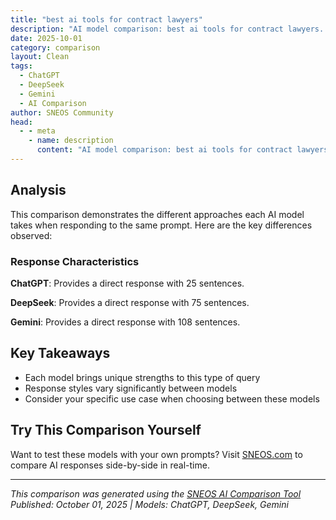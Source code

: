 ```yaml
---
title: "best ai tools for contract lawyers"
description: "AI model comparison: best ai tools for contract lawyers..."
date: 2025-10-01
category: comparison
layout: Clean
tags:
  - ChatGPT
  - DeepSeek
  - Gemini
  - AI Comparison
author: SNEOS Community
head:
  - - meta
    - name: description
      content: "AI model comparison: best ai tools for contract lawyers..."
---
```


<ChatComparison
  title="best ai tools for contract lawyers"
  prompt="best ai tools for contract lawyers"
  :responses='{
    "ChatGPT": "Here are some of the best AI tools for contract lawyers, designed to help with contract review, drafting, analysis, and management:\n\n1. **Kira Systems**  \n   - Uses machine learning to identify, extract, and analyze key contract clauses and provisions.  \n   - Helps speed up due diligence, contract review, and compliance checks.\n\n2. **Luminance**  \n   - AI-powered platform that reads and understands contracts to assist in review and risk assessment.  \n   - Useful for deal teams and compliance officers.\n\n3. **LawGeex**  \n   - Automates contract review by comparing contracts against predefined legal policies.  \n   - Offers clear risk scoring and suggested changes.\n\n4. **Evisort**  \n   - AI-driven contract management system that categorizes, extracts data, and tracks key milestones.  \n   - Integrates with popular legal and business software.\n\n5. **ThoughtRiver**  \n   - Pre-screens contracts using AI to flag potential legal risks before sending for manual review.  \n   - Speeds up contract negotiations.\n\n6. **Agree**  \n   - AI contract lifecycle management platform that streamlines drafting, negotiation, and execution processes.  \n   - Also offers analytics and audit trails.\n\n7. **CounterSign by DocuSign**  \n   - Automates contract generation and signing workflows with AI enhancements.  \n   - Widely used for digital contracting.\n\n8. **ROSS Intelligence** (Note: As of recent reports, ROSS has ceased operations, but similar AI legal research tools exist)  \n   - AI-powered legal research assistant that helps find relevant case law and precedent quickly.\n\n**Choosing the right tool depends on your specific needs** \u2014 whether it\u0027s contract review speed, risk assessment, lifecycle management, or integration with your current systems. Many of these platforms offer demos or trials that you can explore to see which fits best with your practice.",
    "DeepSeek": "Of course. For contract lawyers, AI tools are no longer a futuristic concept but a practical toolkit for enhancing efficiency, reducing risk, and focusing on high-value strategic work. The best tools address the core workflows of contract law: drafting, review, analysis, and management.\n\nHere is a breakdown of the best AI tools for contract lawyers, categorized by their primary function.\n\n---\n\n### 1. AI-Powered Contract Review \u0026 Analysis (The Game Changer)\n\nThese are the flagship tools for most lawyers. They can read and analyze contracts in seconds, identifying clauses, assessing risk against your playbook, and highlighting deviations.\n\n*   **Key Use Case:** Due diligence in M\u0026A, compliance checks, and standardizing incoming contracts from third parties.\n\n**Top Tools:**\n\n*   **Kira Systems / Litera (Kira):** A market leader, particularly in M\u0026A due diligence. It\u0027s exceptionally accurate at identifying and extracting key clauses (e.g., Change of Control, Termination, IP Assignment) from even poorly formatted documents.\n*   **Luminance:** Uses a unique \u0022fuzzy logic\u0022 approach to read and understand contracts like a human. It quickly provides a \u0022bird\u0027s-eye view\u0022 of a contract portfolio and flags non-standard or anomalous language against your preferred standards.\n*   **Relativity AI (for RelativityOne):** If your firm already uses the Relativity platform for e-discovery, its integrated AI capabilities (like Active Learning) can be powerfully applied to contract review projects, especially for large-scale litigation or investigations.\n*   **LawGeex / Evisort / ContractPodAi:** These platforms specialize in automating the initial review of routine contracts (like NDAs and Sales Agreements). You upload your standard playbook, and the AI approves compliant contracts or escalates risky ones for human review.\n\n---\n\n### 2. AI-Assisted Drafting \u0026 Research\n\nThese tools help you create better contracts faster and ensure your legal arguments are sound.\n\n*   **Key Use Case:** Generating first drafts, finding relevant precedent, and validating legal reasoning.\n\n**Top Tools:**\n\n*   **CoCounsel (by Casetext / Thomson Reuters):** This is a frontrunner. It\u0027s an AI legal assistant that can perform specific tasks like:\n    *   **Contract Review:** Against your guidelines.\n    *   **Document Drafting:** Creating deposition outlines, discovery requests, etc.\n    *   **Legal Research Memo:** Drafting a comprehensive memo based on a query.\n    *   **Extraction:** Pulling specific data from a set of documents.\n*   **Harvey AI:** Built on a custom-tuned version of OpenAI\u0027s models, Harvey is designed for elite law firms and corporate legal departments. It excels at complex legal reasoning, drafting sophisticated clauses, and providing strategic insights based on the matter context.\n*   **Practical Law (Thomson Reuters) / Westlaw Precision (Thomson Reuters):** While not \u0022new\u0022 AI, these platforms have deeply integrated AI to enhance their vast databases of practice notes, standard documents, and clauses. The AI helps you find the most relevant precedent and drafting guidance faster than ever.\n*   **Lexis\u002B AI (LexisNexis):** The direct competitor to CoCounsel and Harvey on the LexisNexis platform. It allows you to converse with your documents, summarize complex case law, and generate drafts with citations.\n\n---\n\n### 3. Contract Lifecycle Management (CLM) with AI\n\nA CLM is the operating system for your contracts. Modern CLMs have AI baked in to automate the entire lifecycle from creation to renewal.\n\n*   **Key Use Case:** Managing a large portfolio of contracts, tracking obligations, and avoiding auto-renewal traps.\n\n**Top Tools:**\n\n*   **Ironclad:** A leading CLM that uses AI to power its \u0022Clickwrap\u0022 and \u0022Dynamic\u0022 contract creation, as well as its analytics and data extraction features.\n*   **LinkSquares:** Began as an AI-powered repository and has evolved into a full-suite CLM. Its AI is excellent at summarizing executed contracts and extracting key data points (like dates, parties, and payment terms) into a searchable dashboard.\n*   **ContractPodAi:** As mentioned above, it combines a strong AI review engine with a full CLM platform.\n\n---\n\n### 4. General-Purpose AI Assistants (The Productivity Multipliers)\n\nThese are the ubiquitous tools (like ChatGPT) that can be used for a wide range of tasks, but require careful, ethical handling.\n\n*   **Key Use Case:** Brainstorming clause language, summarizing long emails or articles, and improving the clarity of your writing.\n\n**Top Tools:**\n\n*   **Microsoft Copilot (formerly Bing Chat Enterprise):** **This is the safest bet for lawyers.** Integrated into Microsoft 365, it offers commercial data protection, meaning your prompts and company data are not used to train the model. It can summarize deposition transcripts in Word, analyze data in Excel, and draft emails in Outlook.\n*   **ChatGPT (OpenAI):** Incredibly powerful for ideation and drafting, but **extreme caution is required.** You must never input confidential, sensitive, or client-specific information into the public versions. Use it only for generating non-confidential template language or for public information research.\n*   **Claude (Anthropic):** Known for its large context window, making it excellent for analyzing long documents (like a statute or a complex contract) that you paste directly into the chat. The same confidentiality warnings as ChatGPT apply.\n\n---\n\n### How to Choose the Right Tool(s)\n\n1.  **Identify Your Pain Point:** Are you drowning in third-party paper? Get a dedicated **AI Review tool**. Do you need to manage obligations post-signature? Focus on an **AI-powered CLM**.\n2.  **Consider Integration:** The best tool is one your firm will actually use. Does it integrate with your existing document management system (e.g., iManage, NetDocuments) and Microsoft Office?\n3.  **Data Security \u0026 Confidentiality:** This is paramount. For any tool handling client data, you must verify its data security protocols, data sovereignty (where is the data stored?), and privacy policy. Tools like **Microsoft Copilot for 365** are designed with enterprise-grade security in mind.\n4.  **Budget:** These tools range from monthly subscriptions for individual practitioners (e.g., Casetext) to enterprise-level pricing for platforms like Kira or Ironclad.\n\n### Important Caution for Lawyers\n\n*   **AI is an Associate, Not a Partner:** AI tools are fantastic for first-pass review, data extraction, and drafting, but they are not a replacement for a lawyer\u0027s professional judgment. **You must always verify the AI\u0027s output.**\n*   **Guard Confidentiality:** As mentioned, be hyper-vigilant about what data you input into public AI models.\n*   **Understand Hallucinations:** All generative AI can \u0022hallucinate\u0022 or invent plausible-sounding but incorrect case law, clauses, or facts. Always fact-check its work.\n\nBy strategically adopting these tools, contract lawyers can significantly reduce administrative burden, minimize risk, and dedicate more time to client counseling and complex legal strategy.",
    "Gemini": "Okay, let\u0027s break down the best AI tools for contract lawyers, categorized by function and with examples. Keep in mind that this field is rapidly evolving, so tools are constantly being updated and new ones are emerging. I\u0027ll focus on tools that have demonstrated value and stability.\n\n**I. Contract Drafting \u0026 Generation**\n\n*   **Key Benefits:**  Automate creation of standard clauses and full contracts, reduce drafting time, minimize errors, ensure compliance with legal requirements.\n\n*   **Tools:**\n\n    *   **LawGeex:** (Now part of Thomson Reuters Practical Law)  Focuses on drafting and reviewing contracts, extracting key data, and ensuring compliance. Can be used to create templates for common agreements.\n    *   **Contractbook:**  A contract lifecycle management (CLM) platform that includes AI-powered drafting, review, and collaboration features.  Good for generating contracts from templates and managing the entire contract process.\n    *   **Josef Legal:** A no-code platform that allows lawyers to build automated contract generators and legal chatbots.  Good for creating custom solutions for specific needs.\n    *   **Lexion:**  A CLM platform that incorporates AI for contract drafting, review, and data extraction. Its AI can also help identify potential risks and opportunities within contracts.\n    *   **Afterpattern:** No-code automation for creating legal workflows, including document generation (contracts, forms, etc.). It integrates with other tools.\n    *   **Documate:**  Another no-code platform for automating legal documents and workflows.  Similar to Afterpattern and Josef Legal.\n    *   **Considerations:**  Template libraries, ease of use, customization options, integration with existing tools.\n\n**II. Contract Review \u0026 Analysis**\n\n*   **Key Benefits:**  Identify risks, extract key clauses, ensure compliance, accelerate due diligence, reduce review time.\n\n*   **Tools:**\n\n    *   **Kira Systems (now part of Litera):** Powerful AI for reviewing and analyzing large volumes of contracts.  Excellent for due diligence, identifying key clauses, and assessing risk. Considered one of the more robust and established tools.\n    *   **ROSS Intelligence (Acquired by Thomson Reuters):**  While primarily known for legal research, ROSS AI also had contract review capabilities. Check with TR to understand the current offering.\n    *   **Seal Software (Now part of DocuSign):**  Focuses on contract analytics, discovery, and risk management.  Can identify specific clauses, obligations, and potential issues within contracts.  Integrated with DocuSign for a seamless CLM experience.\n    *   **BlackBoiler:**  Specifically designed for reviewing contracts and suggesting revisions.  Learns from your organization\u0027s preferences and automatically flags inconsistencies or unfavorable terms.\n    *   **eBrevia (Now part of Donnelley Financial Solutions (DFIN)):**  Focuses on contract analytics and due diligence. Can extract key data points from contracts and identify potential risks.\n    *   **Cognitiv\u002B:** AI-powered contract intelligence platform that helps legal teams extract data, manage obligations, and identify risks.\n    *   **ThoughtRiver:** Provides automated risk assessment of contracts, identifying potential issues and suggesting solutions.\n    *   **Considerations:** Accuracy, speed, ability to handle different contract types, reporting capabilities, integration with existing systems.\n\n**III. Contract Lifecycle Management (CLM)**\n\n*   **Key Benefits:** Streamline the entire contract process from creation to execution to renewal, improve collaboration, ensure compliance, provide visibility into contract data.\n\n*   **Tools:**\n\n    *   **DocuSign CLM (formerly SpringCM):**  Comprehensive CLM platform that includes contract drafting, review, approval, execution, and storage. Seamless integration with DocuSign e-signature.\n    *   **Ironclad:**  A modern CLM platform with a focus on automation and user experience.  Designed to streamline the entire contract process and provide visibility into contract data.\n    *   **Agiloft:**  A highly configurable CLM platform that can be customized to meet specific organizational needs. Includes AI-powered features for contract review and risk management.\n    *   **Conga CLM (formerly Apttus):**  A robust CLM platform that integrates with Salesforce. Provides end-to-end contract management capabilities, from contract creation to renewal.\n    *   **Icertis:** Enterprise-grade CLM platform with a strong focus on compliance and risk management.  Features AI-powered contract review and analysis.\n    *   **SirionLabs:**  Focuses on managing complex, strategic contracts.  Provides advanced analytics and insights to optimize contract performance.\n    *   **Considerations:** Scalability, integration with other systems (CRM, ERP), workflow automation, reporting capabilities, security.\n\n**IV. Legal Research \u0026 Information Retrieval**\n\n*   **Key Benefits:** Find relevant case law, statutes, and regulations more quickly and efficiently.\n\n*   **Tools:**\n\n    *   **Westlaw Edge (Thomson Reuters):**  Offers AI-powered legal research capabilities, including KeyCite Overruling Risk to identify cases that are at risk of being overturned.\n    *   **Lexis\u002B (LexisNexis):**  Incorporates AI to enhance legal research, including features like Lexis Answers to provide quick answers to legal questions.\n    *   **vLex:** Global legal research platform with AI-powered search and analysis capabilities.\n    *   **Fastcase:** Affordable legal research platform with AI-powered search and data visualization features.\n    *   **Considerations:** Coverage of legal sources, search accuracy, ease of use, cost.\n\n**V. E-Signature**\n\n*   **Key Benefits:**  Securely sign contracts electronically, accelerate the execution process, reduce paperwork.\n\n*   **Tools:**\n\n    *   **DocuSign:** The leading e-signature platform.  Widely used and trusted.\n    *   **Adobe Sign:** Another popular e-signature platform that integrates with Adobe\u0027s other products.\n    *   **HelloSign (Dropbox Sign):**  A user-friendly e-signature platform that integrates with Dropbox.\n    *   **PandaDoc:**  Combines document creation, e-signature, and CRM features.\n    *   **Considerations:** Security, compliance, ease of use, integration with other systems.\n\n**VI. Specific Use Case Tools (Examples)**\n\n*   **GDPR/Privacy Compliance:** Tools that analyze contracts for GDPR compliance (e.g., identifying clauses related to data processing, consent, etc.).  Many of the CLM and contract review tools listed above have features to address this.\n*   **M\u0026A Due Diligence:** Tools specifically designed for analyzing contracts in the context of mergers and acquisitions.  Kira Systems, Seal Software, and eBrevia are often used for this.\n*   **Real Estate Contract Analysis:**  Some tools are being developed to specifically analyze real estate contracts, identifying key terms, contingencies, and potential risks.  These are often niche solutions.\n*   **Insurance Contract Review:** Tools designed to read and comprehend complex insurance contracts to help firms determine their obligations.\n\n**Key Considerations When Choosing AI Tools:**\n\n*   **Accuracy:** The most important factor.  AI tools should be rigorously tested for accuracy before being deployed.\n*   **Integration:**  The tool should integrate seamlessly with your existing systems (e.g., CRM, document management).\n*   **Security:**  Data security is paramount.  Ensure the tool complies with relevant security standards.\n*   **Usability:**  The tool should be easy to use and require minimal training.\n*   **Cost:**  Consider the total cost of ownership, including subscription fees, training costs, and implementation costs.\n*   **Scalability:**  The tool should be able to scale to meet your growing needs.\n*   **Vendor Reputation:**  Choose a reputable vendor with a proven track record.\n*   **Training and Support:**  Ensure the vendor provides adequate training and support.\n*   **Customization:**  The ability to customize the tool to meet your specific needs.\n*   **Legal Ethics:**  Always ensure that the use of AI tools complies with legal ethics rules.  Lawyers are responsible for the work product, even when AI is used.\n\n**Best Practices for Implementation:**\n\n*   **Start with a Pilot Project:**  Implement the tool on a small scale to test its effectiveness before deploying it across the organization.\n*   **Train Your Lawyers:**  Provide adequate training to lawyers on how to use the tool effectively.\n*   **Monitor Performance:**  Track the performance of the tool and make adjustments as needed.\n*   **Maintain Human Oversight:**  AI tools should be used to augment, not replace, human lawyers.  Lawyers should always review the output of AI tools to ensure accuracy and compliance.\n*   **Data Privacy:** Ensure that any AI tools you are using are compliant with data privacy regulations.\n\n**The Future of AI in Contract Law:**\n\nThe field of AI in contract law is rapidly evolving.  Expect to see further advancements in the following areas:\n\n*   **Natural Language Processing (NLP):**  Improved ability to understand and interpret legal language.\n*   **Machine Learning (ML):**  More sophisticated machine learning algorithms that can learn from data and improve accuracy over time.\n*   **Generative AI:** The use of AI to generate new contract clauses and even entire contracts.\n*   **Predictive Analytics:**  The use of AI to predict the outcome of contract disputes.\n*   **Explainable AI (XAI):**  AI systems that can explain their reasoning and decision-making processes.  This is important for transparency and trust.\n\nBy carefully evaluating your needs and choosing the right AI tools, contract lawyers can significantly improve their efficiency, accuracy, and effectiveness.  Remember to stay informed about the latest developments in this rapidly evolving field. Good luck!\n"
  }'
  published-date="21:09"
/>

## Analysis

This comparison demonstrates the different approaches each AI model takes when responding to the same prompt. Here are the key differences observed:

### Response Characteristics

**ChatGPT**: Provides a direct response with 25 sentences. 

**DeepSeek**: Provides a direct response with 75 sentences. 

**Gemini**: Provides a direct response with 108 sentences. 

## Key Takeaways

- Each model brings unique strengths to this type of query
- Response styles vary significantly between models
- Consider your specific use case when choosing between these models

## Try This Comparison Yourself

Want to test these models with your own prompts? Visit [SNEOS.com](https://sneos.com) to compare AI responses side-by-side in real-time.

---

*This comparison was generated using the [SNEOS AI Comparison Tool](https://sneos.com)*
*Published: October 01, 2025 | Models: ChatGPT, DeepSeek, Gemini*
